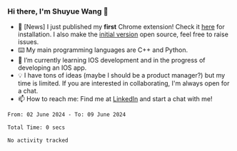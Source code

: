 ### Hi there, I'm Shuyue Wang 👋

- 🎉 [News] I just published my **first** Chrome extension! Check it [here](https://chrome.google.com/webstore/detail/aiofdhjednbbfajbcpmgbblpljncfnkh) for installation. I also make the [initial version](https://github.com/wangsy503/PennCalendar) open source, feel free to raise issues.
- ⌨️ My main programming languages are C++ and Python.
- 🌱 I’m currently learning IOS development and in the progress of developing an IOS app.
- 💡 I have tons of ideas (maybe I should be a product manager?) but my time is limited. If you are interested in collaborating, I'm always open for a chat.
- 📫 How to reach me: Find me at [LinkedIn](https://www.linkedin.com/in/shuyuew/) and start a chat with me!

<!--
**wangsy503/wangsy503** is a ✨ _special_ ✨ repository because its `README.md` (this file) appears on your GitHub profile.

Here are some ideas to get you started:

- 🔭 I’m currently working on ...
- 🌱 I’m currently learning ...
- 👯 I’m looking to collaborate on ...
- 🤔 I’m looking for help with ...
- 💬 Ask me about ...
- 📫 How to reach me: ...
- 😄 Pronouns: ...
- ⚡ Fun fact: ...
-->
<!--START_SECTION:waka-->

```txt
From: 02 June 2024 - To: 09 June 2024

Total Time: 0 secs

No activity tracked
```

<!--END_SECTION:waka-->
